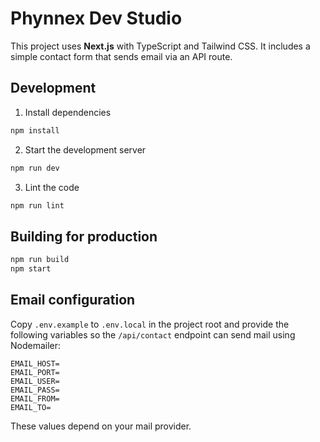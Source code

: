 # Phynnex Dev Studio

This project uses **Next.js** with TypeScript and Tailwind CSS. It includes a simple contact form that sends email via an API route.

## Development

1. Install dependencies

```bash
npm install
```

2. Start the development server

```bash
npm run dev
```

3. Lint the code

```bash
npm run lint
```

## Building for production

```bash
npm run build
npm start
```

## Email configuration

Copy `.env.example` to `.env.local` in the project root and provide the following variables so the `/api/contact` endpoint can send mail using Nodemailer:

```
EMAIL_HOST=
EMAIL_PORT=
EMAIL_USER=
EMAIL_PASS=
EMAIL_FROM=
EMAIL_TO=
```

These values depend on your mail provider.
